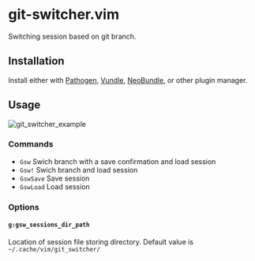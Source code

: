# git-switcher.vim

Switching session based on git branch.

## Installation

Install either with [Pathogen](https://github.com/tpope/vim-pathogen), [Vundle](https://github.com/gmarik/Vundle.vim), [NeoBundle](https://github.com/Shougo/neobundle.vim), or other plugin manager.

## Usage

![git_switcher_example](https://raw.githubusercontent.com/wiki/ToruIwashita/git-switcher.vim/images/git_switcher_example.gif)

### Commands

 - `Gsw` Swich branch with a save confirmation and load session
 - `Gsw!` Swich branch and load session
 - `GswSave` Save session
 - `GswLoad` Load session

### Options

#### `g:gsw_sessions_dir_path`

Location of session file storing directory. Default value is `~/.cache/vim/git_switcher/`

